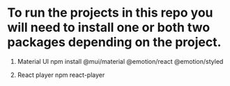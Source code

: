 # To run the projects in this repo you will need to install one or both two packages depending on the project.

1. Material UI
npm install @mui/material @emotion/react @emotion/styled

2. React player
npm react-player
